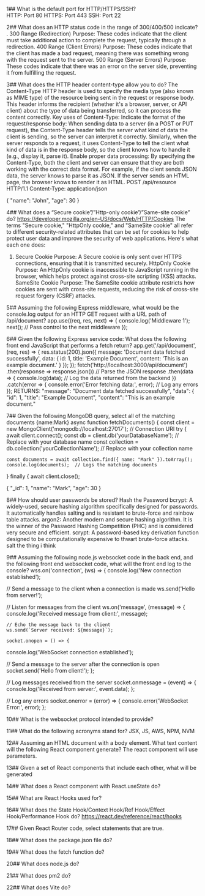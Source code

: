 1## What is the default port for HTTP/HTTPS/SSH?  
HTTP: Port 80
HTTPS: Port 443
SSH: Port 22

2## What does an HTTP status code in the range of 300/400/500 indicate?
. 300 Range (Redirection)
Purpose: These codes indicate that the client must take additional action to complete the request, typically through a redirection.
400 Range (Client Errors)
Purpose: These codes indicate that the client has made a bad request, meaning there was something wrong with the request sent to the server.
500 Range (Server Errors)
Purpose: These codes indicate that there was an error on the server side, preventing it from fulfilling the request.

3## What does the HTTP header content-type allow you to do?
The Content-Type HTTP header is used to specify the media type (also known as MIME type) of the resource being sent in the request or response body. This header informs the recipient (whether it's a browser, server, or API client) about the type of data being transferred, so it can process the content correctly.
Key uses of Content-Type:
Indicate the format of the request/response body:
When sending data to a server (in a POST or PUT request), the Content-Type header tells the server what kind of data the client is sending, so the server can interpret it correctly.
Similarly, when the server responds to a request, it uses Content-Type to tell the client what kind of data is in the response body, so the client knows how to handle it (e.g., display it, parse it).
Enable proper data processing:
By specifying the Content-Type, both the client and server can ensure that they are both working with the correct data format. For example, if the client sends JSON data, the server knows to parse it as JSON. If the server sends an HTML page, the browser knows to render it as HTML.
POST /api/resource HTTP/1.1
Content-Type: application/json

{ "name": "John", "age": 30 }

4## What does a “Secure cookie”/”Http-only cookie”/”Same-site cookie” do? https://developer.mozilla.org/en-US/docs/Web/HTTP/Cookies
The terms "Secure cookie," "HttpOnly cookie," and "SameSite cookie" all refer to different security-related attributes that can be set for cookies to help protect user data and improve the security of web applications. Here's what each one does:
1. Secure Cookie
Purpose: A Secure cookie is only sent over HTTPS connections, ensuring that it is transmitted securely.
HttpOnly Cookie
Purpose: An HttpOnly cookie is inaccessible to JavaScript running in the browser, which helps protect against cross-site scripting (XSS) attacks.
SameSite Cookie
Purpose: The SameSite cookie attribute restricts how cookies are sent with cross-site requests, reducing the risk of cross-site request forgery (CSRF) attacks.

5## Assuming the following Express middleware, what would be the console.log output for an HTTP GET request with a URL path of /api/document?
app.use((req, res, next) => {
  console.log('Middleware 1');
  next();  // Pass control to the next middleware
});


6## Given the following Express service code: What does the following front end JavaScript that performs a fetch return?
app.get('/api/document', (req, res) => {
  res.status(200).json({
    message: 'Document data fetched successfully',
    data: { id: 1, title: 'Example Document', content: 'This is an example document.' }
  });
});
fetch('http://localhost:3000/api/document')
  .then(response => response.json())  // Parse the JSON response
  .then(data => {
    console.log(data);  // Log the data returned from the backend
  })
  .catch(error => {
    console.error('Error fetching data:', error);  // Log any errors
  });
RETURNS: "message": "Document data fetched successfully",
  "data": {
    "id": 1,
    "title": "Example Document",
    "content": "This is an example document."

7## Given the following MongoDB query, select all of the matching documents {name:Mark}
async function fetchDocuments() {
  const client = new MongoClient('mongodb://localhost:27017'); // Connection URI
  try {
    await client.connect();
    const db = client.db('yourDatabaseName');  // Replace with your database name
    const collection = db.collection('yourCollectionName');  // Replace with your collection name

    const documents = await collection.find({ name: "Mark" }).toArray();
    console.log(documents);  // Logs the matching documents
  } finally {
    await client.close();

{ "_id": 1, "name": "Mark", "age": 30 }

8## How should user passwords be stored?
Hash the Password
bcrypt: A widely-used, secure hashing algorithm specifically designed for passwords. It automatically handles salting and is resistant to brute-force and rainbow table attacks.
argon2: Another modern and secure hashing algorithm. It is the winner of the Password Hashing Competition (PHC) and is considered very secure and efficient.
scrypt: A password-based key derivation function designed to be computationally expensive to thwart brute-force attacks.
salt the thing i think

9## Assuming the following node.js websocket code in the back end, and the following front end websocket code, what will the front end log to the console?
wss.on('connection', (ws) => {
  console.log('New connection established');

  // Send a message to the client when a connection is made
  ws.send('Hello from server!');

  // Listen for messages from the client
  ws.on('message', (message) => {
    console.log('Received message from client:', message);

    // Echo the message back to the client
    ws.send(`Server received: ${message}`);

    socket.onopen = () => {
  console.log('WebSocket connection established');

  // Send a message to the server after the connection is open
  socket.send('Hello from client!');
};

// Log messages received from the server
socket.onmessage = (event) => {
  console.log('Received from server:', event.data);
};

// Log any errors
socket.onerror = (error) => {
  console.error('WebSocket Error:', error);
};

10## What is the websocket protocol intended to provide?


11## What do the following acronyms stand for? JSX, JS, AWS, NPM, NVM


12## Assuming an HTML document with a body element. What text content will the following React component generate?  The react component will use parameters.


13## Given a set of React components that include each other, what will be generated


14## What does a React component with React.useState do?


15## What are React Hooks used for?


16## What does the State Hook/Context Hook/Ref Hook/Effect Hook/Performance Hook do? https://react.dev/reference/react/hooks


17## Given React Router code, select statements that are true.


18## What does the package.json file do?


19## What does the fetch function do?


20## What does node.js do?


21## What does pm2 do?


22## What does Vite do?


